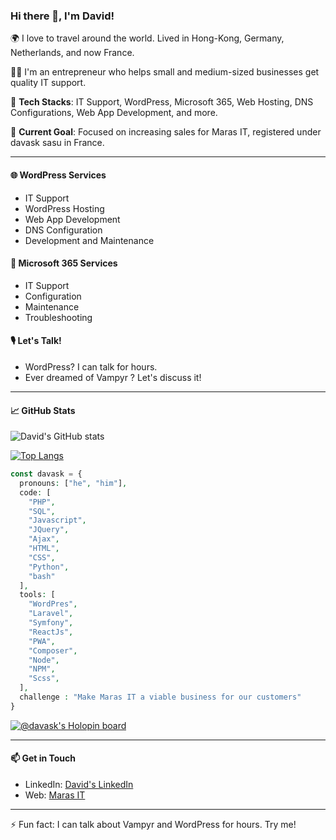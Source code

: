 ### Hi there 👋, I'm David!

🌍 I love to travel around the world. Lived in Hong-Kong, Germany, Netherlands, and now France.

👨‍💼 I'm an entrepreneur who helps small and medium-sized businesses get quality IT support.

🔨 **Tech Stacks**: IT Support, WordPress, Microsoft 365, Web Hosting, DNS Configurations, Web App Development, and more.

🎯 **Current Goal**: Focused on increasing sales for Maras IT, registered under davask sasu in France.

---

#### 🌐 WordPress Services
- IT Support
- WordPress Hosting
- Web App Development
- DNS Configuration
- Development and Maintenance

#### 💼 Microsoft 365 Services
- IT Support
- Configuration
- Maintenance
- Troubleshooting

#### 🎙️ Let's Talk!
- WordPress? I can talk for hours.
- Ever dreamed of Vampyr ? Let's discuss it!

---

#### 📈 GitHub Stats

![David's GitHub stats](https://github-readme-stats.vercel.app/api?username=davask&theme=radical&show_icons=true&hide_border=true&count_private=true&include_all_commits=true&show_owner=true&locale=en)

[![Top Langs](https://github-readme-stats.vercel.app/api/top-langs/?username=davask&layout=compact&theme=radical&hide_border=true&locale=en)](https://github.com/davask/github-readme-stats)

```php
const davask = {
  pronouns: ["he", "him"],
  code: [
    "PHP",
    "SQL",
    "Javascript",
    "JQuery",
    "Ajax",
    "HTML",
    "CSS",
    "Python",
    "bash"
  ],
  tools: [
    "WordPres",
    "Laravel",
    "Symfony",
    "ReactJs",
    "PWA",
    "Composer",
    "Node",
    "NPM",
    "Scss",
  ],
  challenge : "Make Maras IT a viable business for our customers"
}
```

[![@davask's Holopin board](https://holopin.me/davask)](https://holopin.io/@davask)

---

#### 📫 Get in Touch

- LinkedIn: [David's LinkedIn](https://linkedin.com/in/davasq)
- Web: [Maras IT](https://www.maras-it.com/en/)

---

⚡ Fun fact: I can talk about Vampyr and WordPress for hours. Try me!

